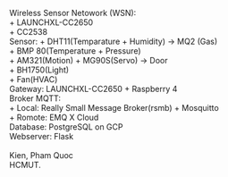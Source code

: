 Wireless Sensor Netowork (WSN):<br/>
         + LAUNCHXL-CC2650<br/>
         + CC2538<br/>
Sensor:  + DHT11(Temparature + Humidity) -> MQ2 (Gas)<br/>
         + BMP 80(Temperature + Pressure)<br/>
         + AM321(Motion) + MG90S(Servo) -> Door<br/>
         + BH1750(Light)<br/>
         + Fan(HVAC)<br/>
Gateway:   LAUNCHXL-CC2650 + Raspberry 4<br/>
Broker MQTT:<br/>
         + Local:  Really Small Message Broker(rsmb) +  Mosquitto<br/>
         + Romote: EMQ X Cloud<br/>
Database:  PostgreSQL on GCP<br/>
Webserver: Flask<br/>
<br/>
Kien, Pham Quoc<br/>
HCMUT.<br/>
